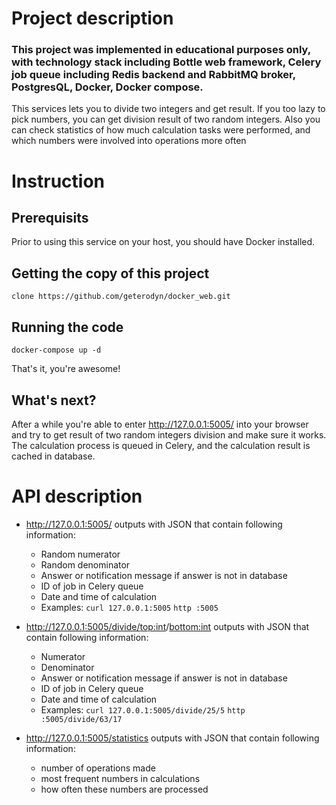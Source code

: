 # Project description

### This project was implemented in educational purposes only, with technology stack including Bottle web framework, Celery job queue including Redis backend and RabbitMQ broker, PostgresQL, Docker, Docker compose.

This services lets you to divide two integers and get result. If you too lazy to pick numbers, you can get division result of two random integers. Also you can check statistics of how much calculation tasks were performed, and which numbers were involved into operations more often

# Instruction
## Prerequisits
Prior to using this service on your host, you should have Docker installed.

## Getting the copy of this project
`clone https://github.com/geterodyn/docker_web.git`
## Running the code
```cd docker_web.git
docker-compose up -d
```
That's it, you're awesome!
## What's next?
After a while you're able to enter http://127.0.0.1:5005/ into your browser and try to get result of two random integers division and make sure it works. The calculation process is queued in Celery, and the calculation result is cached in database.

# API description

- http://127.0.0.1:5005/ outputs with JSON that contain following information:
  - Random numerator
  - Random denominator
  - Answer or notification message if answer is not in database
  - ID of job in Celery queue
  - Date and time of calculation
  * Examples:
   `curl 127.0.0.1:5005`
   `http :5005`

- http://127.0.0.1:5005/divide/<top:int>/<bottom:int> outputs with JSON that contain following information:
  - Numerator
  - Denominator
  - Answer or notification message if answer is not in database
  - ID of job in Celery queue
  - Date and time of calculation
  * Examples:
   `curl 127.0.0.1:5005/divide/25/5`
   `http :5005/divide/63/17`

- http://127.0.0.1:5005/statistics outputs with JSON that contain following information:
  - number of operations made
  - most frequent numbers in calculations
  - how often these numbers are processed
